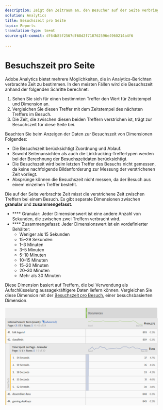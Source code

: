 ```yaml
---
description: Zeigt den Zeitraum an, den Besucher auf der Seite verbringen.
solution: Analytics
title: Besuchszeit pro Seite
topic: Reports
translation-type: tm+mt
source-git-commit: df64b85f2567df68d2f710762596e4960214a4f6

---
```



# Besuchszeit pro Seite

Adobe Analytics bietet mehrere Möglichkeiten, die in Analytics-Berichten verbrachte Zeit zu bestimmen. In den meisten Fällen wird die Besuchszeit anhand der folgenden Schritte berechnet:

1. Sehen Sie sich für einen bestimmten Treffer den Wert für Zeitstempel und Dimension an.
2. Vergleichen Sie diesen Treffer mit dem Zeitstempel des nächsten Treffers im Besuch.
3. Die Zeit, die zwischen diesen beiden Treffern verstrichen ist, trägt zur Besuchszeit für diese Seite bei.

Beachten Sie beim Anzeigen der Daten zur Besuchszeit von Dimensionen Folgendes:

* Die Besuchszeit berücksichtigt Zuordnung und Ablauf.
* Sowohl Seitenansichten als auch die Linktracking-Treffertypen werden bei der Berechnung der Besuchszeitdaten berücksichtigt.
* Die Besuchszeit wird beim letzten Treffer des Besuchs nicht gemessen, da keine nachfolgende Bildanforderung zur Messung der verstrichenen Zeit vorliegt.
* Absprünge können die Besuchszeit nicht messen, da der Besuch aus einem einzelnen Treffer besteht.

Die auf der Seite verbrachte Zeit misst die verstrichene Zeit zwischen Treffern bei einem Besuch. Es gibt separate Dimensionen zwischen **granular** und **zusammengefasst**.

* **** Granular: Jeder Dimensionswert ist eine andere Anzahl von Sekunden, die zwischen zwei Treffern verbracht wird.
* **** Zusammengefasst: Jeder Dimensionswert ist ein vordefinierter Behälter:
   * Weniger als 15 Sekunden
   * 15–29 Sekunden
   * 1–3 Minuten
   * 3–5 Minuten
   * 5–10 Minuten
   * 10–15 Minuten
   * 15–20 Minuten
   * 20–30 Minuten
   * Mehr als 30 Minuten

Diese Dimension basiert auf Treffern, die bei Verwendung als Aufschlüsselung aussagekräftigere Daten liefern können. Vergleichen Sie diese Dimension mit der [Besuchszeit pro Besuch](reports-time-spent-per-visit.md), einer besuchsbasierten Dimension.

![Besuchszeit](/help/components/c-variables/c-metrics/assets/time-spent1.png)
